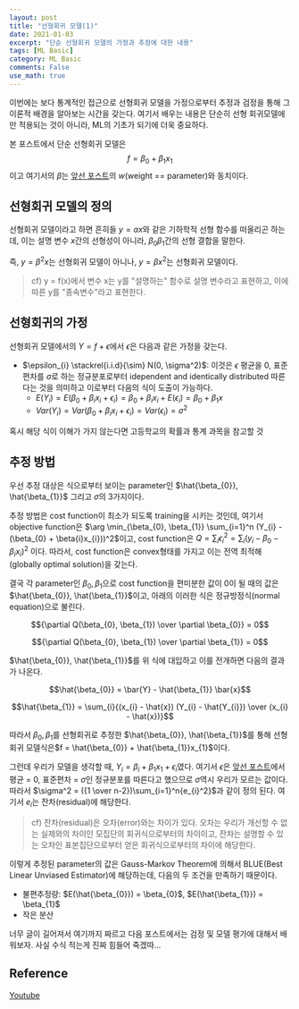 ```yaml
---
layout: post
title: "선형회귀 모델(1)"
date: 2021-01-03
excerpt: "단순 선형회귀 모델의 가정과 추정에 대한 내용"
tags: [ML Basic]
category: ML Basic
comments: False
use_math: true
---
```


이번에는 보다 통계적인 접근으로 선형회귀 모델을 가정으로부터 추정과 검정을 통해 그 이론적 배경을 알아보는 시간을 갖는다. 여기서 배우는 내용은 단순히 선형 회귀모델에만 적용되는 것이 아니라, ML의 기초가 되기에 더욱 중요하다.

본 포스트에서 단순 선형회귀 모델은 $$f = \beta_{0}+ \beta_{1}x_{1}$$이고 여기서의 $\beta$는 [앞선 포스트](https://silverstar0727.github.io/ml%20basic/2021/01/03/%EB%A8%B8%EC%8B%A0%EB%9F%AC%EB%8B%9D-%EA%B0%9C%EC%9A%94/#)의 $w$(weight == parameter)와 동치이다.

## 선형회귀 모델의 정의

선형회귀 모델이라고 하면 흔히들 $y = ax$와 같은 기하학적 선형 함수를 떠올리곤 하는데, 이는 설명 변수 $x$간의 선형성이 아니라, $\beta_{0} \beta_{1}$간의 선형 결합을 말한다.

즉, $y = \beta^2 x$는 선형회귀 모델이 아니나, $y = \beta x^2$는 선형회귀 모델이다.

> cf) y = f(x)에서 변수 x는 y를 "설명하는" 함수로 설명 변수라고 표현하고, 이에 따른 y를 "종속변수"라고 표현한다.

## 선형회귀의 가정
선형회귀 모델에서의 $Y = f + \epsilon$에서 $\epsilon$은 다음과 같은 가정을 갖는다.
* $\epsilon_{i} \stackrel{i.i.d}{\sim} N(0, \sigma^2)$: 이것은 $\epsilon$ 평균을 0, 표준편차를 $\sigma$로 하는 정규분포로부터 idependent and identically distributed 따른다는 것을 의미하고 이로부터 다음의 식이 도출이 가능하다.
  * $E(Y_{i}) = E(\beta_{0} + \beta_{i}x_{i} + \epsilon_{i}) = \beta_{0} + \beta_{i}x_{i} + E(\epsilon_{i}) = \beta_{0} + \beta_{1}x$
  * $Var(Y_{i}) = Var(\beta_{0} + \beta_{i}x_{i} + \epsilon_{i}) = Var(\epsilon_{i}) = \sigma^2$
  
혹시 해당 식이 이해가 가지 않는다면 고등학교의 확률과 통계 과목을 참고할 것

## 추정 방법
우선 추정 대상은 식으로부터 보이는 parameter인 $\hat{\beta_{0}}, \hat{\beta_{1}}$ 그리고 $\sigma$의 3가지이다.

추정 방법은 cost function이 최소가 되도록 training을 시키는 것인데, 여기서 objective function은
$\arg \min_{\beta_{0}, \beta_{1}} \sum_{i=1}^n (Y_{i} - (\beta_{0} + \beta{i}x_{i}))^2$이고, cost function은 $Q = \sum_{i} \epsilon_{i}^2 = \sum_{i} (y_{i} - \beta_{0} - \beta_{i}x_{i})^2$ 이다. 따라서, cost function은 convex형태를 가지고 이는 전역 최적해(globally optimal solution)을 갖는다.

결국 각 parameter인 $\beta_{0}, \beta_{1}$으로 cost function을 편미분한 값이 0이 될 때의 값은 $\hat{\beta_{0}}, \hat{\beta_{1}}$이고, 아래의 이러한 식은 정규방정식(normal equation)으로 불린다.

$${\partial Q(\beta_{0}, \beta_{1}) \over \partial \beta_{0}} = 0$$

$${\partial Q(\beta_{0}, \beta_{1}) \over \partial \beta_{1}} = 0$$

$\hat{\beta_{0}}, \hat{\beta_{1}}$를 위 식에 대입하고 이를 전개하면 다음의 결과가 나온다.

$$\hat{\beta_{0}} = \bar{Y} - \hat{\beta_{1}} \bar{x}$$

$$\hat{\beta_{1}} = \sum_{i}{(x_{i} - \hat{x}) (Y_{i} - \hat{Y_{i}})  \over  (x_{i} - \hat{x})}$$

따라서 $\beta_{0}, \beta_{1}$를 선형회귀로 추정한 $\hat{\beta_{0}}, \hat{\beta_{1}}$를 통해 선형 회귀 모델식은$f = \hat{\beta_{0}} + \hat{\beta_{1}}x_{1}$이다.

그런데 우리가 모델을 생각할 때, $Y_{i} = \beta_{i} + \beta_{1}x_{1} + \epsilon_{i}$였다. 여기서 $\epsilon$은 [앞선 포스트]()에서 평균 = 0, 표준편차 = $\sigma$인 정규분포를 따른다고 했으므로 $\sigma$역시 우리가 모르는 값이다. 따라서 $\sigma^2 = ({1 \over n-2})\sum_{i=1}^n{e_{i}^2}$과 같이 정의 된다. 여기서 $e_{i}$는 잔차(residual)에 해당한다.

> cf) 잔차(residual)은 오차(error)와는 차이가 있다. 오차는 우리가 개선할 수 없는 실제와의 차이인 모집단의 회귀식으로부터의 차이이고, 잔차는 설명할 수 있는 오차인 표본집단으로부터 얻은 회귀식으로부터의 차이에 해당한다.

이렇게 추정된 parameter의 값은 Gauss-Markov Theorem에 의해서 BLUE(Best Linear Unviased Estimator)에 해당하는데, 다음의 두 조건을 만족하기 때문이다.
* 불편추정량: $E(\hat{\beta_{0}}) = \beta_{0}$, $E(\hat{\beta_{1}}) = \beta_{1}$
* 작은 분산

너무 글이 길어져서 여기까지 짜르고 다음 포스트에서는 검정 및 모델 평가에 대해서 배워보자. 사실 수식 적는게 진짜 힘들어 죽겠따...

## Reference
[Youtube](https://www.youtube.com/watch?v=AZ45z0eGlaw&list=PLpIPLT0Pf7IoTxTCi2MEQ94MZnHaxrP0j&index=23)
